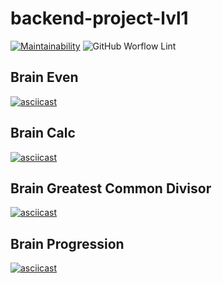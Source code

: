 # backend-project-lvl1

[![Maintainability](https://api.codeclimate.com/v1/badges/08af5e975fb050235fab/maintainability)](https://codeclimate.com/github/vbabak/backend-project-lvl1/maintainability)
![GitHub Worflow Lint](https://github.com/vbabak/backend-project-lvl1/workflows/Node.js%20CI/badge.svg)

## Brain Even
[![asciicast](https://asciinema.org/a/UzdsdfKOhxmKtIcUWHyj0UCCg.svg)](https://asciinema.org/a/UzdsdfKOhxmKtIcUWHyj0UCCg)

## Brain Calc
[![asciicast](https://asciinema.org/a/DkDRFV7vtgh1FT1WM7I1j1c7K.svg)](https://asciinema.org/a/DkDRFV7vtgh1FT1WM7I1j1c7K)

## Brain Greatest Common Divisor
[![asciicast](https://asciinema.org/a/GhLAf39zs4qzP0wY7Loev9M4Z.svg)](https://asciinema.org/a/GhLAf39zs4qzP0wY7Loev9M4Z)

## Brain Progression
[![asciicast](https://asciinema.org/a/vmkyK2tHYppWjeKzHlzOWlt2o.svg)](https://asciinema.org/a/vmkyK2tHYppWjeKzHlzOWlt2o)
